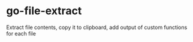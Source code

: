 # go-file-extract
Extract file contents, copy it to clipboard, add output of custom functions for each file

